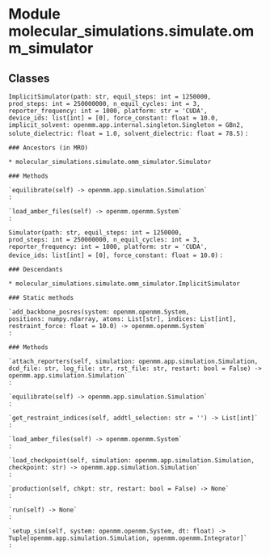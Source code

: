 Module molecular_simulations.simulate.omm_simulator
===================================================

Classes
-------

`ImplicitSimulator(path: str, equil_steps: int = 1250000, prod_steps: int = 250000000, n_equil_cycles: int = 3, reporter_frequency: int = 1000, platform: str = 'CUDA', device_ids: list[int] = [0], force_constant: float = 10.0, implicit_solvent: openmm.app.internal.singleton.Singleton = GBn2, solute_dielectric: float = 1.0, solvent_dielectric: float = 78.5)`
:   

    ### Ancestors (in MRO)

    * molecular_simulations.simulate.omm_simulator.Simulator

    ### Methods

    `equilibrate(self) ‑> openmm.app.simulation.Simulation`
    :

    `load_amber_files(self) ‑> openmm.openmm.System`
    :

`Simulator(path: str, equil_steps: int = 1250000, prod_steps: int = 250000000, n_equil_cycles: int = 3, reporter_frequency: int = 1000, platform: str = 'CUDA', device_ids: list[int] = [0], force_constant: float = 10.0)`
:   

    ### Descendants

    * molecular_simulations.simulate.omm_simulator.ImplicitSimulator

    ### Static methods

    `add_backbone_posres(system: openmm.openmm.System, positions: numpy.ndarray, atoms: List[str], indices: List[int], restraint_force: float = 10.0) ‑> openmm.openmm.System`
    :

    ### Methods

    `attach_reporters(self, simulation: openmm.app.simulation.Simulation, dcd_file: str, log_file: str, rst_file: str, restart: bool = False) ‑> openmm.app.simulation.Simulation`
    :

    `equilibrate(self) ‑> openmm.app.simulation.Simulation`
    :

    `get_restraint_indices(self, addtl_selection: str = '') ‑> List[int]`
    :

    `load_amber_files(self) ‑> openmm.openmm.System`
    :

    `load_checkpoint(self, simulation: openmm.app.simulation.Simulation, checkpoint: str) ‑> openmm.app.simulation.Simulation`
    :

    `production(self, chkpt: str, restart: bool = False) ‑> None`
    :

    `run(self) ‑> None`
    :

    `setup_sim(self, system: openmm.openmm.System, dt: float) ‑> Tuple[openmm.app.simulation.Simulation, openmm.openmm.Integrator]`
    :
